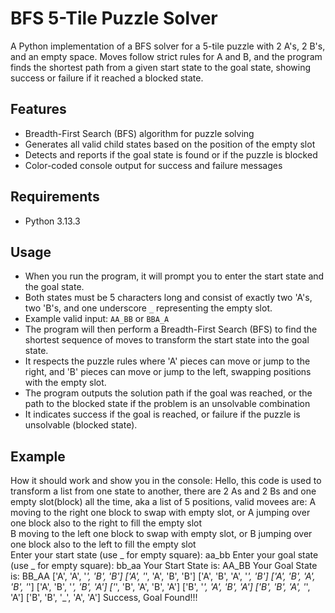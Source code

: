 # BFS 5-Tile Puzzle Solver

A Python implementation of a BFS solver for a 5-tile puzzle with 2 A's, 2 B's, and an empty space. Moves follow strict rules for A and B, and the program finds the shortest path from a given start state to the goal state, showing success or failure if it reached a blocked state.

## Features

- Breadth-First Search (BFS) algorithm for puzzle solving  
- Generates all valid child states based on the position of the empty slot  
- Detects and reports if the goal state is found or if the puzzle is blocked  
- Color-coded console output for success and failure messages  

## Requirements

- Python 3.13.3

## Usage

- When you run the program, it will prompt you to enter the start state and the goal state.
- Both states must be 5 characters long and consist of exactly two 'A's, two 'B's, and one underscore `_` representing the empty slot.
- Example valid input: `AA_BB` or `BBA_A`
- The program will then perform a Breadth-First Search (BFS) to find the shortest sequence of moves to transform the start state into the goal state.
- It respects the puzzle rules where 'A' pieces can move or jump to the right, and 'B' pieces can move or jump to the left, swapping positions with the empty slot.
- The program outputs the solution path if the goal was reached, or the path to the blocked state if the problem is an unsolvable combination
- It indicates success if the goal is reached, or failure if the puzzle is unsolvable (blocked state).

## Example
How it should work and show you in the console:
Hello, this code is used to transform a list from one state to another,
there are 2 As and 2 Bs and one empty slot(block) all the time, aka a list of 5 positions,
valid movees are:
 A moving to the right one block to swap with empty slot, or A jumping over one block also to the right to fill the empty slot      
 B moving to the left one block to swap with empty slot, or B jumping over one block also to the left to fill the empty slot        
Enter your start state (use _ for empty square): aa_bb 
Enter your goal state (use _ for empty square): bb_aa 
Your Start State is: AA_BB
Your Goal State is: BB_AA
['A', 'A', '_', 'B', 'B']
['A', '_', 'A', 'B', 'B']
['A', 'B', 'A', '_', 'B']
['A', 'B', 'A', 'B', '_']
['A', 'B', '_', 'B', 'A']
['_', 'B', 'A', 'B', 'A']
['B', '_', 'A', 'B', 'A']
['B', 'B', 'A', '_', 'A']
['B', 'B', '_', 'A', 'A']
Success, Goal Found!!!
